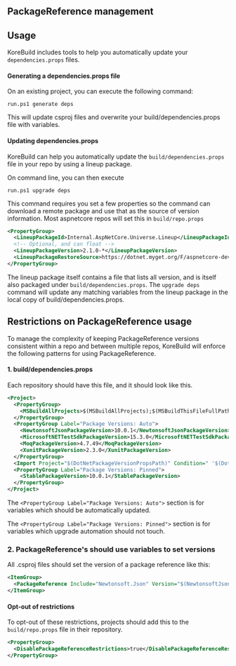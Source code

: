 PackageReference management
---------------------------

## Usage

KoreBuild includes tools to help you automatically update your `dependencies.props` files.

#### Generating a dependencies.props file

On an existing project, you can execute the following command:
```
run.ps1 generate deps
```

This will update csproj files and overwrite your build/dependencies.props file with variables.

#### Updating dependencies.props

KoreBuild can help you automatically update the `build/dependencies.props` file in your repo by using a lineup package.

On command line, you can then execute
```
run.ps1 upgrade deps
```

This command requires you set a few properties so the command can download a remote package and use that as the source
of version information. Most aspnetcore repos will set this in `build/repo.props`

```xml
<PropertyGroup>
  <LineupPackageId>Internal.AspNetCore.Universe.Lineup</LineupPackageId>
  <!-- Optional, and can float -->
  <LineupPackageVersion>2.1.0-*</LineupPackageVersion>
  <LineupPackageRestoreSource>https://dotnet.myget.org/F/aspnetcore-dev/api/v3/index.json</LineupPackageRestoreSource>
</PropertyGroup>
```

The lineup package itself contains a file that lists all version, and is itself also packaged under `build/dependencies.props`. The `upgrade deps` command will update any matching variables from the lineup package in the local copy of build/dependencies.props.

## Restrictions on PackageReference usage

To manage the complexity of keeping PackageReference versions consistent within a repo and between multiple repos, KoreBuild will enforce the following patterns for using PackageReference.

#### 1. build/dependencies.props

Each repository should have this file, and it should look like this.

```xml
<Project>
  <PropertyGroup>
    <MSBuildAllProjects>$(MSBuildAllProjects);$(MSBuildThisFileFullPath)</MSBuildAllProjects>
  </PropertyGroup>
  <PropertyGroup Label="Package Versions: Auto">
    <NewtonsoftJsonPackageVersion>10.0.1</NewtonsoftJsonPackageVersion>
    <MicrosoftNETTestSdkPackageVersion>15.3.0</MicrosoftNETTestSdkPackageVersion>
    <MoqPackageVersion>4.7.49</MoqPackageVersion>
    <XunitPackageVersion>2.3.0</XunitPackageVersion>
  </PropertyGroup>
  <Import Project="$(DotNetPackageVersionPropsPath)" Condition=" '$(DotNetPackageVersionPropsPath)' != '' " />
  <PropertyGroup Label="Package Versions: Pinned">
    <StablePackageVersion>10.0.1</StablePackageVersion>
  </PropertyGroup>
</Project>
```

The `<PropertyGroup Label="Package Versions: Auto">` section is for variables which should be automatically updated.

The `<PropertyGroup Label="Package Versions: Pinned">` section is for variables which upgrade automation should not touch.

### 2. PackageReference's should use variables to set versions

All .csproj files should set the version of a package reference like this:

```xml
<ItemGroup>
  <PackageReference Include="Newtonsoft.Json" Version="$(NewtonsoftJsonPackageVersion)" />
</ItemGroup>
```

#### Opt-out of restrictions

To opt-out of these restrictions, projects should add this to the `build/repo.props` file in their repository.
```xml
<PropertyGroup>
  <DisablePackageReferenceRestrictions>true</DisablePackageReferenceRestrictions>
</PropertyGroup>
```
